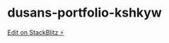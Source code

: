 # dusans-portfolio-kshkyw

[Edit on StackBlitz ⚡️](https://stackblitz.com/edit/dusans-portfolio-kshkyw)